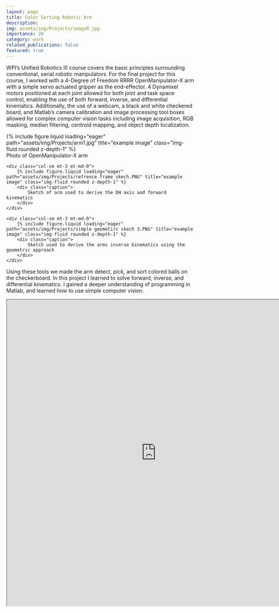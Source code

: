```yaml
---
layout: page
title: Color Sorting Robotic Arm
description: 
img: assets/img/Projects/image0.jpg
importance: 20
category: work
related_publications: false
featured: true 
---
```



WPI’s Unified Robotics III course covers the basic principles surrounding conventional, serial robotic manipulators. For the final project for this course, I worked with a 4-Degree of Freedom RRRR OpenManipulator-X arm with a simple servo actuated gripper as the end-effector. 4 Dynamixel motors positioned at each joint allowed for both joint and task space control, enabling the use of both forward, inverse, and differential kinematics. Additionally, the use of a webcam, a black and white checkered board, and Matlab’s camera calibration and image processing tool boxes allowed for complex computer vision tasks including image acquisition, RGB masking, median filtering, centroid mapping, and object depth localization.





<div class="row">
    <div class="col-sm mt-3 mt-md-0">
        {% include figure.liquid loading="eager" path="assets/img/Projects/arm1.jpg" title="example image" class="img-fluid rounded z-depth-1" %}
        <div class="caption">
            Photo of OpenManipulator-X arm
        </div>
    </div>

    <div class="col-sm mt-3 mt-md-0">
        {% include figure.liquid loading="eager" path="assets/img/Projects/refrence frame skech.PNG" title="example image" class="img-fluid rounded z-depth-1" %}
        <div class="caption">
            Sketch of arm used to derive the DH axis and forward kinematics 
        </div>
    </div>
    
    <div class="col-sm mt-3 mt-md-0">
        {% include figure.liquid loading="eager" path="assets/img/Projects/simple geometirc skech 3.PNG" title="example image" class="img-fluid rounded z-depth-1" %}
        <div class="caption">
            Sketch used to derive the arms inverse kinematics using the geometric approach
        </div>
    </div>


</div>


Using these tools we made the arm detect, pick, and sort colored balls on the checkerboard. In this project I learned to solve forward, inverse, and differential kinematics. I gained a deeper understanding of programming in Matlab, and learned how to use simple computer vision.

<div class="PDF">
    <iframe class="pdf" 
                    src="https://hudsonkortus.github.io/assets/pdf/RBE3002_final_report.pdf"
                width="800" height="820">
    </iframe>
</div>
